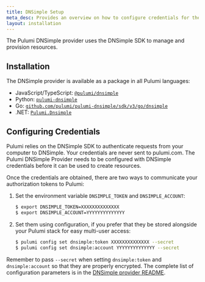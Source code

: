 ```yaml
---
title: DNSimple Setup
meta_desc: Provides an overview on how to configure credentials for the Pulumi DNSimple Provider.
layout: installation
---
```


The Pulumi DNSimple provider uses the DNSimple SDK to manage and provision resources.

## Installation

The DNSimple provider is available as a package in all Pulumi languages:

* JavaScript/TypeScript: [`@pulumi/dnsimple`](https://www.npmjs.com/package/@pulumi/dnsimple)
* Python: [`pulumi-dnsimple`](https://pypi.org/project/pulumi-dnsimple/)
* Go: [`github.com/pulumi/pulumi-dnsimple/sdk/v3/go/dnsimple`](https://github.com/pulumi/pulumi-dnsimple)
* .NET: [`Pulumi.Dnsimple`](https://www.nuget.org/packages/Pulumi.Dnsimple)

## Configuring Credentials

Pulumi relies on the DNSimple SDK to authenticate requests from your computer to DNSimple. Your credentials are never sent
to pulumi.com. The Pulumi DNSimple Provider needs to be configured with DNSimple credentials
before it can be used to create resources.

Once the credentials are obtained, there are two ways to communicate your authorization tokens to Pulumi:

1. Set the environment variable `DNSIMPLE_TOKEN` and `DNSIMPLE_ACCOUNT`:

    ```bash
    $ export DNSIMPLE_TOKEN=XXXXXXXXXXXXXX
    $ export DNSIMPLE_ACCOUNT=YYYYYYYYYYYYYY
    ```

2. Set them using configuration, if you prefer that they be stored alongside your Pulumi stack for easy multi-user access:

    ```bash
    $ pulumi config set dnsimple:token XXXXXXXXXXXXXX --secret
    $ pulumi config set dnsimple:account YYYYYYYYYYYYYY --secret
    ```

Remember to pass `--secret` when setting `dnsimple:token` and `dnsimple:account` so that they are properly encrypted. The complete list of
configuration parameters is in the [DNSimple provider README](https://github.com/pulumi/pulumi-dnsimple/blob/master/README.md).
